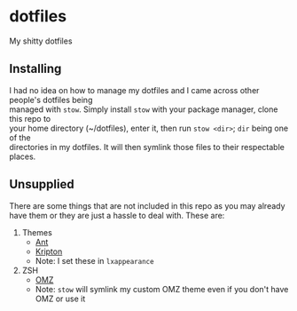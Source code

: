 # dotfiles
My shitty dotfiles


## Installing
I had no idea on how to manage my dotfiles and I came across other people's dotfiles being  
managed with `stow`. Simply install `stow` with your package manager, clone this repo to  
your home directory (~/dotfiles), enter it, then run `stow <dir>`; `dir` being one of the  
directories in my dotfiles. It will then symlink those files to their respectable places.

## Unsupplied
There are some things that are not included in this repo as you may already have them or
they are just a hassle to deal with. These are:

1. Themes
	- [Ant](https://github.com/EliverLara/Ant)
	- [Kripton](https://github.com/EliverLara/Kripton)
	- Note: I set these in `lxappearance`
2. ZSH
	- [OMZ](https://github.com/ohmyzsh/ohmyzsh)
	- Note: `stow` will symlink my custom OMZ theme even if you don't have OMZ or use it

